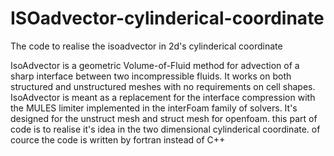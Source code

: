 # ISOadvector-cylinderical-coordinate
The code to realise the isoadvector in 2d's cylinderical coordinate

IsoAdvector is a geometric Volume-of-Fluid method for advection of a sharp interface between two incompressible fluids. It works on both structured and unstructured meshes with no requirements on cell shapes. IsoAdvector is meant as a replacement for the interface compression with the MULES limiter implemented in the interFoam family of solvers.
It's designed for the unstruct mesh and struct mesh for openfoam.
this part of code is to realise it's idea in the two dimensional cylinderical coordinate.
of cource the code is written by fortran instead of C++

